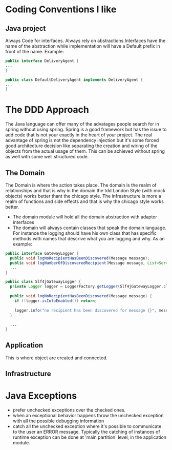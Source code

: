 # Coding Conventions I like 
## Java project

Always Code for interfaces. Always rely on abstractions.Interfaces have the name of the abstraction while implementation will have a Default prefix in front of the name. Example:
```java
public interface DeliveryAgent {
...
}
```

```java
public class DefaultDeliveryAgent implements DeliveryAgent {
...
}
```

# The DDD Approach

The Java language can offer many of the advatages people search for in spring without using spring. Spring is a good framework but has the issue to add code that is not your exactly in the heart of your project. The real advantage of spring is not the dependency injection but it's some forced good architecture decision like separating the creation and wiring of the objects from the actual usage of them. This can be achieved without spring as well with some well structured code.

## The Domain
The Domain is where the action takes place. The domain is the realm of relationships and that is why in the domain the tdd London Style (with mock objects) works better thant the chicago style. The infrastructure is more a realm of functions and side effects and that is why the chicago style works better. 

* The domain module will hold all the domain abstraction with adaptor interfaces
* The domain will always contain classes that speak the domain language. For instance the logging should have his own class that has specific methods with names that descrive what you are logging and why. As an example: 
```java
public interface GatewayLogger {
  public void logNoRecipientHasBeenDiscovered(Message message);
  public void logNumberOfDiscoveredRecipient(Message message, List<Service> recipient);
  ...
}

public class Slf4jGatewayLogger {
  private Logger logger = LoggerFactory.getLogger(Slf4jGatewayLogger.class);
  
  public void logNoRecipientHasBeenDiscovered(Message message) {
    if (!logger.isInfoEnabled()) return;
    
    logger.info("no recipient has been discovered for message {}", message); 
  }
  
  ...
}
```

## Application

This is where object are created and connected. 

## Infrastructure

# Java Exceptions
- prefer unchecked exceptions over the checked ones. 
- when an exceptional behavior happens throw the unchecked exception with all the possible debugging information
- catch all the unchecked exception where it's possible to communicate to the user an ERROR message. Typically the catching of instances of runtime exception can be done at 'main partition' level, in the application module.
